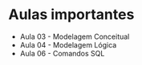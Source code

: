 # Aulas importantes

- Aula 03 - Modelagem Conceitual
- Aula 04 - Modelagem Lógica
- Aula 06 - Comandos SQL